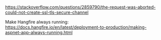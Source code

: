 https://stackoverflow.com/questions/2859790/the-request-was-aborted-could-not-create-ssl-tls-secure-channel

Make Hangfire always running:
https://docs.hangfire.io/en/latest/deployment-to-production/making-aspnet-app-always-running.html
